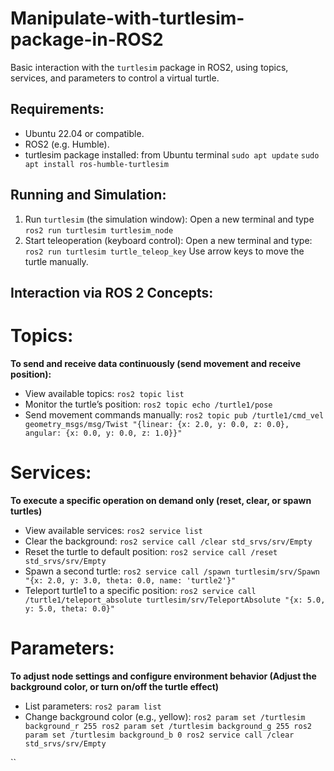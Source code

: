 # Manipulate-with-turtlesim-package-in-ROS2
Basic interaction with the `turtlesim` package in ROS2, using topics, services, and parameters to control a virtual turtle.

## Requirements:
- Ubuntu 22.04 or compatible.
- ROS2 (e.g. Humble).
- turtlesim package installed: from Ubuntu terminal `sudo apt update` `sudo apt install ros-humble-turtlesim`

## Running and Simulation:
1. Run `turtlesim` (the simulation window):
   Open a new terminal and type `ros2 run turtlesim turtlesim_node`
2. Start teleoperation (keyboard control):
   Open a new terminal and type: `ros2 run turtlesim turtle_teleop_key` Use arrow keys to move the turtle manually.

## Interaction via ROS 2 Concepts:
# Topics: 
**To send and receive data continuously (send movement and receive position):**
- View available topics: `ros2 topic list`
- Monitor the turtle’s position: `ros2 topic echo /turtle1/pose`
- Send movement commands manually: `ros2 topic pub /turtle1/cmd_vel geometry_msgs/msg/Twist "{linear: {x: 2.0, y: 0.0, z: 0.0}, angular: {x: 0.0, y: 0.0, z: 1.0}}"`

# Services:
**To execute a specific operation on demand only (reset, clear, or spawn turtles)**
- View available services: `ros2 service list`
- Clear the background: `ros2 service call /clear std_srvs/srv/Empty`
- Reset the turtle to default position: `ros2 service call /reset std_srvs/srv/Empty`
- Spawn a second turtle: `ros2 service call /spawn turtlesim/srv/Spawn "{x: 2.0, y: 3.0, theta: 0.0, name: 'turtle2'}"`
- Teleport turtle1 to a specific position: `ros2 service call /turtle1/teleport_absolute turtlesim/srv/TeleportAbsolute "{x: 5.0, y: 5.0, theta: 0.0}"`

# Parameters: 
**To adjust node settings and configure environment behavior (Adjust the background color, or turn on/off the turtle effect)**
- List parameters: `ros2 param list`
- Change background color (e.g., yellow): `ros2 param set /turtlesim background_r 255
ros2 param set /turtlesim background_g 255
ros2 param set /turtlesim background_b 0
ros2 service call /clear std_srvs/srv/Empty`







``
